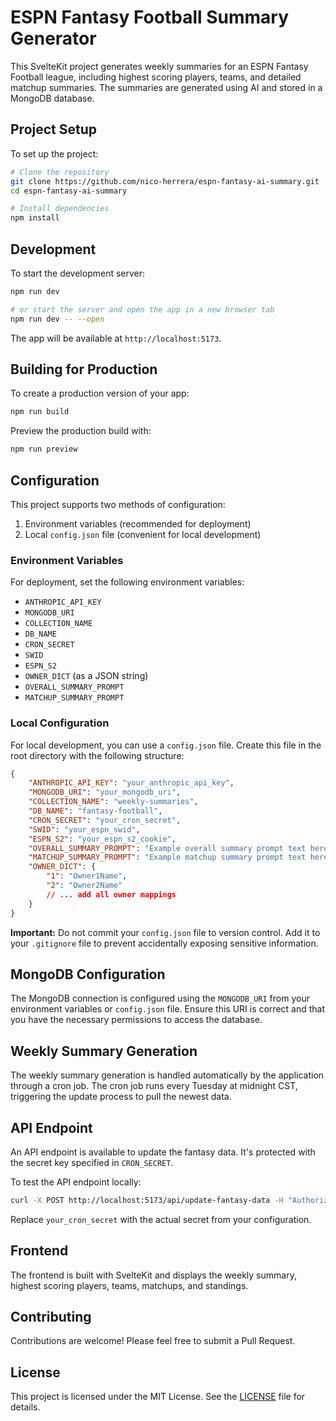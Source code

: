 # ESPN Fantasy Football Summary Generator

This SvelteKit project generates weekly summaries for an ESPN Fantasy Football league, including highest scoring players, teams, and detailed matchup summaries. The summaries are generated using AI and stored in a MongoDB database.

## Project Setup

To set up the project:

```bash
# Clone the repository
git clone https://github.com/nico-herrera/espn-fantasy-ai-summary.git
cd espn-fantasy-ai-summary

# Install dependencies
npm install
```

## Development

To start the development server:

```bash
npm run dev

# or start the server and open the app in a new browser tab
npm run dev -- --open
```

The app will be available at `http://localhost:5173`.

## Building for Production

To create a production version of your app:

```bash
npm run build
```

Preview the production build with:

```bash
npm run preview
```

## Configuration

This project supports two methods of configuration:

1. Environment variables (recommended for deployment)
2. Local `config.json` file (convenient for local development)

### Environment Variables

For deployment, set the following environment variables:

- `ANTHROPIC_API_KEY`
- `MONGODB_URI`
- `COLLECTION_NAME`
- `DB_NAME`
- `CRON_SECRET`
- `SWID`
- `ESPN_S2`
- `OWNER_DICT` (as a JSON string)
- `OVERALL_SUMMARY_PROMPT`
- `MATCHUP_SUMMARY_PROMPT`

### Local Configuration

For local development, you can use a `config.json` file. Create this file in the root directory with the following structure:

```json
{
	"ANTHROPIC_API_KEY": "your_anthropic_api_key",
	"MONGODB_URI": "your_mongodb_uri",
	"COLLECTION_NAME": "weekly-summaries",
	"DB_NAME": "fantasy-football",
	"CRON_SECRET": "your_cron_secret",
	"SWID": "your_espn_swid",
	"ESPN_S2": "your_espn_s2_cookie",
	"OVERALL_SUMMARY_PROMPT": "Example overall summary prompt text here.",
	"MATCHUP_SUMMARY_PROMPT": "Example matchup summary prompt text here.",
	"OWNER_DICT": {
		"1": "Owner1Name",
		"2": "Owner2Name"
		// ... add all owner mappings
	}
}
```

**Important:** Do not commit your `config.json` file to version control. Add it to your `.gitignore` file to prevent accidentally exposing sensitive information.

## MongoDB Configuration

The MongoDB connection is configured using the `MONGODB_URI` from your environment variables or `config.json` file. Ensure this URI is correct and that you have the necessary permissions to access the database.

## Weekly Summary Generation

The weekly summary generation is handled automatically by the application through a cron job. The cron job runs every Tuesday at midnight CST, triggering the update process to pull the newest data.

## API Endpoint

An API endpoint is available to update the fantasy data. It's protected with the secret key specified in `CRON_SECRET`.

To test the API endpoint locally:

```bash
curl -X POST http://localhost:5173/api/update-fantasy-data -H "Authorization: Bearer your_cron_secret"
```

Replace `your_cron_secret` with the actual secret from your configuration.

## Frontend

The frontend is built with SvelteKit and displays the weekly summary, highest scoring players, teams, matchups, and standings.

## Contributing

Contributions are welcome! Please feel free to submit a Pull Request.

## License

This project is licensed under the MIT License. See the [LICENSE](LICENSE) file for details.
